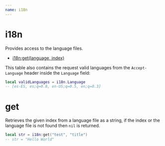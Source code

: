 ```yaml
---
name: i18n
---
```


# i18n

Provides access to the language files.

- [i18n:get(language, index)](#get)

This table also contains the request valid languages from the `Accept-Language` header inside the `Language` field:

```lua
local validLanguages = i18n.Language
-- [es-ES, es;q=0.8, en-US;q=0.5, en;q=0.3]
```

# get

Retrieves the given index from a language file as a string, if the index or the language file is not found then `nil` is returned.

```lua
local str = i18n:get("test", "title")
-- str = "Hello World"
```